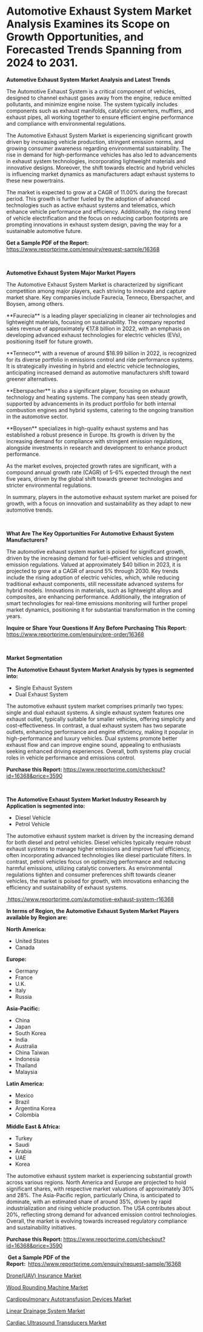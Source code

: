 <p><h1>Automotive Exhaust System Market Analysis Examines its Scope on Growth Opportunities, and Forecasted Trends Spanning from 2024 to 2031.</h1></p><p><strong>Automotive Exhaust System Market Analysis and Latest Trends</strong></p>
<p><p>The Automotive Exhaust System is a critical component of vehicles, designed to channel exhaust gases away from the engine, reduce emitted pollutants, and minimize engine noise. The system typically includes components such as exhaust manifolds, catalytic converters, mufflers, and exhaust pipes, all working together to ensure efficient engine performance and compliance with environmental regulations.</p><p>The Automotive Exhaust System Market is experiencing significant growth driven by increasing vehicle production, stringent emission norms, and growing consumer awareness regarding environmental sustainability. The rise in demand for high-performance vehicles has also led to advancements in exhaust system technologies, incorporating lightweight materials and innovative designs. Moreover, the shift towards electric and hybrid vehicles is influencing market dynamics as manufacturers adapt exhaust systems to these new powertrains.</p><p>The market is expected to grow at a CAGR of 11.00% during the forecast period. This growth is further fueled by the adoption of advanced technologies such as active exhaust systems and telematics, which enhance vehicle performance and efficiency. Additionally, the rising trend of vehicle electrification and the focus on reducing carbon footprints are prompting innovations in exhaust system design, paving the way for a sustainable automotive future.</p></p>
<p><strong>Get a Sample PDF of the Report:&nbsp;</strong> <a href="https://www.reportprime.com/enquiry/request-sample/16368?utm_campaign=9&utm_medium=2&utm_source=Github&utm_content=ia&utm_term=27112024&utm_id=automotive-exhaust-system">https://www.reportprime.com/enquiry/request-sample/16368</a></p>
<p>&nbsp;</p>
<p><strong>Automotive Exhaust System Major Market Players</strong></p>
<p><p>The Automotive Exhaust System Market is characterized by significant competition among major players, each striving to innovate and capture market share. Key companies include Faurecia, Tenneco, Eberspacher, and Boysen, among others.</p><p>**Faurecia** is a leading player specializing in cleaner air technologies and lightweight materials, focusing on sustainability. The company reported sales revenue of approximately €17.8 billion in 2022, with an emphasis on developing advanced exhaust technologies for electric vehicles (EVs), positioning itself for future growth.</p><p>**Tenneco**, with a revenue of around $18.99 billion in 2022, is recognized for its diverse portfolio in emissions control and ride performance systems. It is strategically investing in hybrid and electric vehicle technologies, anticipating increased demand as automotive manufacturers shift toward greener alternatives.</p><p>**Eberspacher** is also a significant player, focusing on exhaust technology and heating systems. The company has seen steady growth, supported by advancements in its product portfolio for both internal combustion engines and hybrid systems, catering to the ongoing transition in the automotive sector.</p><p>**Boysen** specializes in high-quality exhaust systems and has established a robust presence in Europe. Its growth is driven by the increasing demand for compliance with stringent emission regulations, alongside investments in research and development to enhance product performance.</p><p>As the market evolves, projected growth rates are significant, with a compound annual growth rate (CAGR) of 5-6% expected through the next five years, driven by the global shift towards greener technologies and stricter environmental regulations.</p><p>In summary, players in the automotive exhaust system market are poised for growth, with a focus on innovation and sustainability as they adapt to new automotive trends.</p></p>
<p>&nbsp;</p>
<p><strong>What Are The Key Opportunities For Automotive Exhaust System Manufacturers?</strong></p>
<p><p>The automotive exhaust system market is poised for significant growth, driven by the increasing demand for fuel-efficient vehicles and stringent emission regulations. Valued at approximately $40 billion in 2023, it is projected to grow at a CAGR of around 5% through 2030. Key trends include the rising adoption of electric vehicles, which, while reducing traditional exhaust components, still necessitate advanced systems for hybrid models. Innovations in materials, such as lightweight alloys and composites, are enhancing performance. Additionally, the integration of smart technologies for real-time emissions monitoring will further propel market dynamics, positioning it for substantial transformation in the coming years.</p></p>
<p><strong>Inquire or Share Your Questions If Any Before Purchasing This Report:</strong> <a href="https://www.reportprime.com/enquiry/pre-order/16368?utm_campaign=9&utm_medium=2&utm_source=Github&utm_content=ia&utm_term=27112024&utm_id=automotive-exhaust-system">https://www.reportprime.com/enquiry/pre-order/16368</a></p>
<p>&nbsp;</p>
<p><strong>Market Segmentation</strong></p>
<p><strong>The Automotive Exhaust System Market Analysis by types is segmented into:</strong></p>
<p><ul><li>Single Exhaust System</li><li>Dual Exhaust System</li></ul></p>
<p><p>The automotive exhaust system market comprises primarily two types: single and dual exhaust systems. A single exhaust system features one exhaust outlet, typically suitable for smaller vehicles, offering simplicity and cost-effectiveness. In contrast, a dual exhaust system has two separate outlets, enhancing performance and engine efficiency, making it popular in high-performance and luxury vehicles. Dual systems promote better exhaust flow and can improve engine sound, appealing to enthusiasts seeking enhanced driving experiences. Overall, both systems play crucial roles in vehicle performance and emissions control.</p></p>
<p><strong>Purchase this Report:&nbsp;</strong><a href="https://www.reportprime.com/checkout?id=16368&price=3590&utm_campaign=9&utm_medium=2&utm_source=Github&utm_content=ia&utm_term=27112024&utm_id=automotive-exhaust-system">https://www.reportprime.com/checkout?id=16368&price=3590</a></p>
<p>&nbsp;</p>
<p><strong>The Automotive Exhaust System Market Industry Research by Application is segmented into:</strong></p>
<p><ul><li>Diesel Vehicle</li><li>Petrol Vehicle</li></ul></p>
<p><p>The automotive exhaust system market is driven by the increasing demand for both diesel and petrol vehicles. Diesel vehicles typically require robust exhaust systems to manage higher emissions and improve fuel efficiency, often incorporating advanced technologies like diesel particulate filters. In contrast, petrol vehicles focus on optimizing performance and reducing harmful emissions, utilizing catalytic converters. As environmental regulations tighten and consumer preferences shift towards cleaner vehicles, the market is poised for growth, with innovations enhancing the efficiency and sustainability of exhaust systems.</p></p>
<p><a href="https://www.reportprime.com/automotive-exhaust-system-r16368?utm_campaign=9&utm_medium=2&utm_source=Github&utm_content=ia&utm_term=27112024&utm_id=automotive-exhaust-system">&nbsp;https://www.reportprime.com/automotive-exhaust-system-r16368</a></p>
<p><strong>In terms of Region, the Automotive Exhaust System Market Players available by Region are:</strong></p>
<p>
    <p> <strong> North America: </strong>
        <ul>
            <li>United States</li>
            <li>Canada</li>
        </ul>
        </p> 
    <p> <strong> Europe: </strong>
        <ul>
            <li>Germany</li>
            <li>France</li>
            <li>U.K.</li>
            <li>Italy</li>
            <li>Russia</li>
        </ul>
        </p> 
    <p> <strong> Asia-Pacific: </strong>
        <ul>
            <li>China</li>
            <li>Japan</li>
            <li>South Korea</li>
            <li>India</li>
            <li>Australia</li>
            <li>China Taiwan</li>
            <li>Indonesia</li>
            <li>Thailand</li>
            <li>Malaysia</li>
        </ul>
        </p> 
    <p> <strong> Latin America: </strong>
        <ul>
            <li>Mexico</li>
            <li>Brazil</li>
            <li>Argentina Korea</li>
            <li>Colombia</li>
        </ul>
        </p> 
    <p> <strong> Middle East & Africa: </strong>
        <ul>
            <li>Turkey</li>
            <li>Saudi</li>
            <li>Arabia</li>
            <li>UAE</li>
            <li>Korea</li>
        </ul>
    </p>
    </p>
<p><p>The automotive exhaust system market is experiencing substantial growth across various regions. North America and Europe are projected to hold significant shares, with respective market valuations of approximately 30% and 28%. The Asia-Pacific region, particularly China, is anticipated to dominate, with an estimated share of around 35%, driven by rapid industrialization and rising vehicle production. The USA contributes about 20%, reflecting strong demand for advanced emission control technologies. Overall, the market is evolving towards increased regulatory compliance and sustainability initiatives.</p></p>
<p><strong>Purchase this Report: </strong><a href="https://www.reportprime.com/checkout?id=16368&price=3590&utm_campaign=9&utm_medium=2&utm_source=Github&utm_content=ia&utm_term=27112024&utm_id=automotive-exhaust-system">https://www.reportprime.com/checkout?id=16368&price=3590</a></p>
<p>&nbsp;<strong>Get a Sample PDF of the Report:&nbsp;&nbsp;</strong><a href="https://www.reportprime.com/enquiry/request-sample/16368?utm_campaign=9&utm_medium=2&utm_source=Github&utm_content=ia&utm_term=27112024&utm_id=automotive-exhaust-system">https://www.reportprime.com/enquiry/request-sample/16368</a></p>
<p><strong></strong></p>
<p><p><a href="https://issuu.com/reportprime-2/docs/droneuav-insurance-market-size-2030_c7e8a44114151e?utm_campaign=9&utm_medium=2&utm_source=Github&utm_content=ia&utm_term=27112024&utm_id=automotive-exhaust-system">Drone(UAV) Insurance Market</a></p><p><a href="https://www.linkedin.com/pulse/wood-rounding-machine-ecosystem-mapping-innovation-value-5np0e?utm_campaign=9&utm_medium=2&utm_source=Github&utm_content=ia&utm_term=27112024&utm_id=automotive-exhaust-system">Wood Rounding Machine Market</a></p><p><a href="https://github.com/hgf64gh/Market-Research-Report-List-1/blob/main/cardiopulmonary-autotransfusion-devices-market.md?utm_campaign=9&utm_medium=2&utm_source=Github&utm_content=ia&utm_term=27112024&utm_id=automotive-exhaust-system">Cardiopulmonary Autotransfusion Devices Market</a></p><p><a href="https://www.linkedin.com/pulse/linear-drainage-system-market-outlook-complete-industry-analysis-0afwe?utm_campaign=9&utm_medium=2&utm_source=Github&utm_content=ia&utm_term=27112024&utm_id=automotive-exhaust-system">Linear Drainage System Market</a></p><p><a href="https://github.com/marloy8/Market-Research-Report-List-6/blob/main/cardiac-ultrasound-transducers-market.md?utm_campaign=9&utm_medium=2&utm_source=Github&utm_content=ia&utm_term=27112024&utm_id=automotive-exhaust-system">Cardiac Ultrasound Transducers Market</a></p></p>
